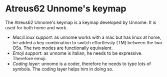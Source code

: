 # Atreus62 Unnome's keymap

The Atreus62 Unnome's keymap is a keymap developed by Unnome. It is used for both home and work.

- _Mac/Linux support_: as unnome works with a mac but has linux at home, he added a key combination to switch effortlessly (TM) between the two OSs. The two modes are functionally equivalent.
- _Emoji support_: as unnome is italian, he needs to be expressive. Therefore emoji.
- _Coding layer_: unnome is a coder, therefore he needs to type lots of symbols. The coding layer helps him in doing so.
